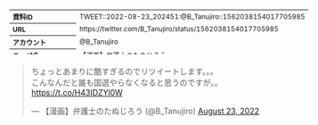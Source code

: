<table style="font-size: 9pt; width: 610px; margin-bottom: 20px; height: 80px;">
<tbody>
    <tr>
        <th align=left>資料ID</th>
        <td align=left>TWEET::2022-08-23_202451:@B_Tanujiro::1562038154017705985</td>
    </tr>
    <tr>
        <th align=left>URL</th>
        <td align=left>https://twitter.com/B_Tanujiro/status/1562038154017705985</td>
    </tr>
    <tr>
        <th align=left>アカウント</th>
        <td align=left>@B_Tanujiro</td>
    </tr>
    <tr>
        <th align=left>ユーザ名</th>
        <td align=left>【漫画】弁護士のたぬじろう</td>
    </tr>
    <tr>
        <th align=left>ツイートの記録日時</th>
        <td align=left>created_at 2022-08-24_2344</td>
    </tr>
</tbody>
</table>
<blockquote class="twitter-tweet" data-width="450"  data-lang="ja"><p lang="ja" dir="ltr">ちょっとあまりに酷すぎるのでリツイートします。。。<br>こんなんだと誰も国選やらなくなると思うのですが。。 <a href="https://t.co/H43IDZYl0W">https://t.co/H43IDZYl0W</a></p>&mdash; 【漫画】弁護士のたぬじろう (@B_Tanujiro) <a href="https://twitter.com/B_Tanujiro/status/1562038154017705985?ref_src=twsrc%5Etfw">August 23, 2022</a></blockquote>
<script async src="https://platform.twitter.com/widgets.js" charset="utf-8"></script>



